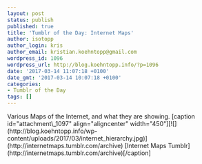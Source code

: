```yaml
---
layout: post
status: publish
published: true
title: 'Tumblr of the Day: Internet Maps'
author: isotopp
author_login: kris
author_email: kristian.koehntopp@gmail.com
wordpress_id: 1096
wordpress_url: http://blog.koehntopp.info/?p=1096
date: '2017-03-14 11:07:18 +0100'
date_gmt: '2017-03-14 10:07:18 +0100'
categories:
- Tumblr of the Day
tags: []
---
```

<p>Various Maps of the Internet, and what they are showing. [caption id="attachment\_1097" align="aligncenter" width="450"][![](http://blog.koehntopp.info/wp-content/uploads/2017/03/internet_hierarchy.jpg)](http://internetmaps.tumblr.com/archive) [Internet Maps Tumblr](http://internetmaps.tumblr.com/archive)[/caption]</p>
